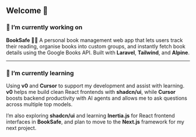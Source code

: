 ## Welcome 👋  

### 🔭 I’m currently working on
**BookSafe 📙🔐**
A personal book management web app that lets users track their reading, organise books into custom groups, and instantly fetch book details using the Google Books API. Built with **Laravel**, **Tailwind**, and **Alpine**.

---

### 🌱 I’m currently learning

Using **v0** and **Cursor** to support my development and assist with learning.  
**v0** helps me build clean React frontends with **shadcn/ui**, while **Cursor** boosts backend productivity with AI agents and allows me to ask questions across multiple top models.

I’m also exploring **shadcn/ui** and learning **Inertia.js** for React frontend interfaces in **BookSafe**, and plan to move to the **Next.js** framework for my next project.



<!--
**MasterlyMisheirt/MasterlyMisheirt** is a ✨ _special_ ✨ repository because its `README.md` (this file) appears on your GitHub profile.
Here are some ideas to get you started:

---

### 💡 Future Goals
Planning a **TikTok-style app** using the **Product Hunt API** to explore endless product ideas to help people discover what to their project will be.
The TikTok-style app will be integrated with Next.js instead of Inertia.js. 

- 🔭 I’m currently working on ...
- 🌱 I’m currently learning ...
- 👯 I’m looking to collaborate on ...
- 🤔 I’m looking for help with ...
- 💬 Ask me about ...
- 📫 How to reach me: ...
- 😄 Pronouns: ...
- ⚡ Fun fact: ...
-->

